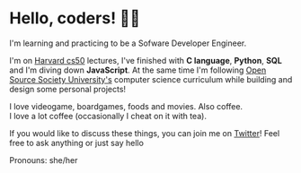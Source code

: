 # Hello, coders! 👋🏻

I'm learning and practicing to be a Sofware Developer Engineer.

I'm on [Harvard cs50](https://cs50.harvard.edu/college/2021/fall/) lectures, I've finished with **C language**, **Python**, **SQL** and I'm diving down **JavaScript**. At the same time I'm following [Open Source Society University's](https://github.com/ossu/computer-science) computer science curriculum while building and design some personal projects!
   

I love videogame, boardgames, foods and movies. Also coffee.  
I love a lot coffee (occasionally I cheat on it with tea).

If you would like to discuss these things, you can join me on [Twitter](https://twitter.com/KikiDotPy)! 
Feel free to ask anything or just say hello

Pronouns: she/her
